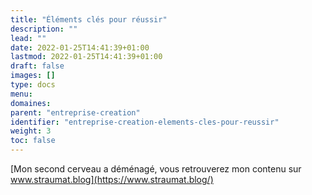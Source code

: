 ```yaml
---
title: "Éléments clés pour réussir"
description: ""
lead: ""
date: 2022-01-25T14:41:39+01:00
lastmod: 2022-01-25T14:41:39+01:00
draft: false
images: []
type: docs
menu:
domaines:
parent: "entreprise-creation"
identifier: "entreprise-creation-elements-cles-pour-reussir"
weight: 3
toc: false
---
```


[Mon second cerveau a déménagé, vous retrouverez mon contenu sur www.straumat.blog](https://www.straumat.blog/)